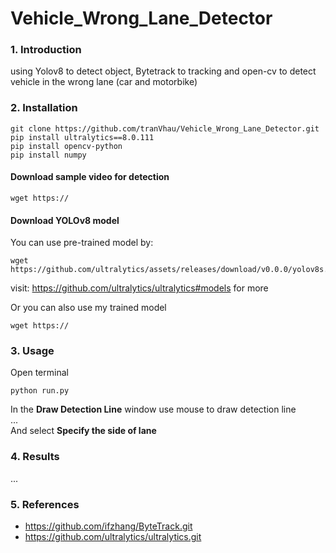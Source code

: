 # Vehicle_Wrong_Lane_Detector

### 1. Introduction

using Yolov8 to detect object, Bytetrack to tracking and open-cv to detect vehicle in the wrong lane (car and motorbike)

### 2. Installation
``` 
git clone https://github.com/tranVhau/Vehicle_Wrong_Lane_Detector.git 
pip install ultralytics==8.0.111
pip install opencv-python
pip install numpy

```
#### Download sample video for detection
```
wget https://

```

#### Download YOLOv8 model 
You can use pre-trained model by: 
```
wget https://github.com/ultralytics/assets/releases/download/v0.0.0/yolov8s.pt
```
visit: https://github.com/ultralytics/ultralytics#models for more

Or you can also use my trained model 

```
wget https://

```
### 3. Usage
Open terminal 
```
python run.py
```

In the **Draw Detection Line** window use mouse to draw detection line <br>
...<br>
And select **Specify the side of lane** <br>

### 4. Results

...

### 5. References
+ https://github.com/ifzhang/ByteTrack.git <br>
+ https://github.com/ultralytics/ultralytics.git
